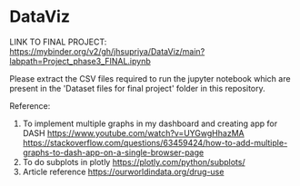 # DataViz
LINK TO FINAL PROJECT:
https://mybinder.org/v2/gh/jhsupriya/DataViz/main?labpath=Project_phase3_FINAL.ipynb

Please extract the CSV files required to run the jupyter notebook which are present in the 'Dataset files for final project' folder in this repository.

Reference:
1) To implement multiple graphs in my dashboard and creating app for DASH
 https://www.youtube.com/watch?v=UYGwgHhazMA
 https://stackoverflow.com/questions/63459424/how-to-add-multiple-graphs-to-dash-app-on-a-single-browser-page
2) To do subplots in plotly
 https://plotly.com/python/subplots/
3) Article reference
 https://ourworldindata.org/drug-use
 
